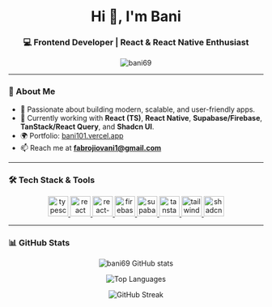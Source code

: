 <h1 align="center">Hi 👋, I'm Bani</h1>
<h3 align="center">💻 Frontend Developer | React & React Native Enthusiast</h3>

<p align="center">
  <img src="https://komarev.com/ghpvc/?username=bani69&label=Profile%20views&color=0e75b6&style=flat" alt="bani69" />
</p>

---

### 🧠 About Me
- 🚀 Passionate about building modern, scalable, and user-friendly apps.  
- 🔭 Currently working with **React (TS)**, **React Native**, **Supabase/Firebase**, **TanStack/React Query**, and **Shadcn UI**.  
- 🌍 Portfolio: [bani101.vercel.app](https://bani101.vercel.app/)  
- 📫 Reach me at **fabrojiovani1@gmail.com**  

---

### 🛠️ Tech Stack & Tools  

<p align="center">
  <a href="https://www.typescriptlang.org/" target="_blank" rel="noreferrer">
    <img src="https://cdn.jsdelivr.net/gh/devicons/devicon/icons/typescript/typescript-original.svg" alt="typescript" width="40" height="40"/>
  </a>
  <a href="https://reactjs.org/" target="_blank" rel="noreferrer">
    <img src="https://cdn.jsdelivr.net/gh/devicons/devicon/icons/react/react-original-wordmark.svg" alt="react" width="40" height="40"/>
  </a>
  <a href="https://reactnative.dev/" target="_blank" rel="noreferrer">
    <img src="https://reactnative.dev/img/header_logo.svg" alt="react-native" width="40" height="40"/>
  </a>
  <a href="https://firebase.google.com/" target="_blank" rel="noreferrer">
    <img src="https://cdn.jsdelivr.net/gh/devicons/devicon/icons/firebase/firebase-plain.svg" alt="firebase" width="40" height="40"/>
  </a>
  <a href="https://supabase.com/" target="_blank" rel="noreferrer">
    <img src="https://www.vectorlogo.zone/logos/supabase/supabase-icon.svg" alt="supabase" width="40" height="40"/>
  </a>
  <a href="https://tanstack.com" target="_blank" rel="noreferrer">
    <img src="https://tanstack.com/assets/splash-dark-8nwlc0Nt.png" alt="tanstack" width="40" height="40"/>
  </a>
<a href="https://tailwindcss.com/" target="_blank" rel="noreferrer"> <img src="https://www.vectorlogo.zone/logos/tailwindcss/tailwindcss-icon.svg" alt="tailwind" width="40" height="40"/> </a>
  <a href="https://shadcn.dev/" target="_blank" rel="noreferrer">
    <img src="https://avatars.githubusercontent.com/u/139895814?s=200&v=4" alt="shadcn/ui" width="40" height="40"/>
  </a>
</p>

---

### 📊 GitHub Stats  

<p align="center">
  <img src="https://github-readme-stats.vercel.app/api?username=bani69&show_icons=true&theme=radical" alt="bani69 GitHub stats" />
</p>
<p align="center">
  <img src="https://github-readme-stats.vercel.app/api/top-langs/?username=bani69&layout=compact&theme=radical&langs_count=10" alt="Top Languages" />
</p>
<p align="center">
  <img src="https://github-readme-streak-stats.herokuapp.com/?user=bani69&theme=radical" alt="GitHub Streak" />
</p>
